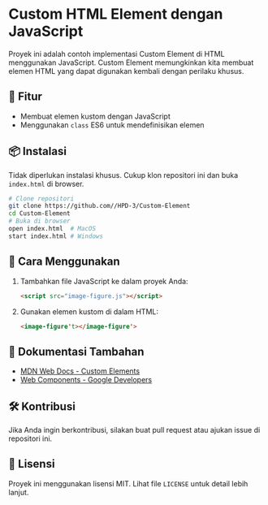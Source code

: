 # Custom HTML Element dengan JavaScript

Proyek ini adalah contoh implementasi Custom Element di HTML menggunakan JavaScript. Custom Element memungkinkan kita membuat elemen HTML yang dapat digunakan kembali dengan perilaku khusus.

## 📌 Fitur

- Membuat elemen kustom dengan JavaScript
- Menggunakan `class` ES6 untuk mendefinisikan elemen

## 📦 Instalasi

Tidak diperlukan instalasi khusus. Cukup klon repositori ini dan buka `index.html` di browser.

```sh
# Clone repositori
git clone https://github.com//HPD-3/Custom-Element
cd Custom-Element
# Buka di browser
open index.html  # MacOS
start index.html # Windows
```

## 🚀 Cara Menggunakan

1. Tambahkan file JavaScript ke dalam proyek Anda:
   ```html
   <script src="image-figure.js"></script>
   ```
2. Gunakan elemen kustom di dalam HTML:
   ```html
   <image-figure't></image-figure'>
   ```

## 📖 Dokumentasi Tambahan

- [MDN Web Docs - Custom Elements](https://developer.mozilla.org/en-US/docs/Web/Web_Components/Using_custom_elements)
- [Web Components - Google Developers](https://developers.google.com/web/fundamentals/web-components/)

## 🛠 Kontribusi

Jika Anda ingin berkontribusi, silakan buat pull request atau ajukan issue di repositori ini.

## 📄 Lisensi

Proyek ini menggunakan lisensi MIT. Lihat file `LICENSE` untuk detail lebih lanjut.

